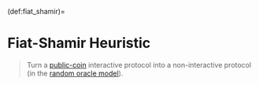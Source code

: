 (def:fiat_shamir)=
# Fiat-Shamir Heuristic

> Turn a [public-coin](def:public-coin) interactive protocol into a non-interactive protocol (in the [random oracle model](def:random_oracle)).